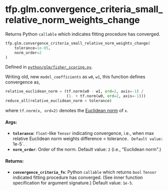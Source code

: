 <div itemscope itemtype="http://developers.google.com/ReferenceObject">
<meta itemprop="name" content="tfp.glm.convergence_criteria_small_relative_norm_weights_change" />
<meta itemprop="path" content="Stable" />
</div>

# tfp.glm.convergence_criteria_small_relative_norm_weights_change

Returns Python `callable` which indicates fitting procedure has converged.

``` python
tfp.glm.convergence_criteria_small_relative_norm_weights_change(
    tolerance=1e-05,
    norm_order=2
)
```



Defined in [`python/glm/fisher_scoring.py`](https://github.com/tensorflow/probability/tree/master/tensorflow_probability/python/glm/fisher_scoring.py).

<!-- Placeholder for "Used in" -->

Writing old, new `model_coefficients` as `w0`, `w1`, this function
defines convergence as,

```python
relative_euclidean_norm = (tf.norm(w0 - w1, ord=2, axis=-1) /
                           (1. + tf.norm(w0, ord=2, axis=-1)))
reduce_all(relative_euclidean_norm < tolerance)
```

where `tf.norm(x, ord=2)` denotes the [Euclidean norm](
https://en.wikipedia.org/wiki/Norm_(mathematics)#Euclidean_norm) of `x`.

#### Args:

* <b>`tolerance`</b>: `float`-like `Tensor` indicating convergence, i.e., when
  max relative Euclidean norm weights difference < tolerance`.
  Default value: `1e-5`.
* <b>`norm_order`</b>: Order of the norm. Default value: `2` (i.e., "Euclidean norm".)


#### Returns:

* <b>`convergence_criteria_fn`</b>: Python `callable` which returns `bool` `Tensor`
  indicated fitting procedure has converged. (See inner function
  specification for argument signature.)
  Default value: `1e-5`.